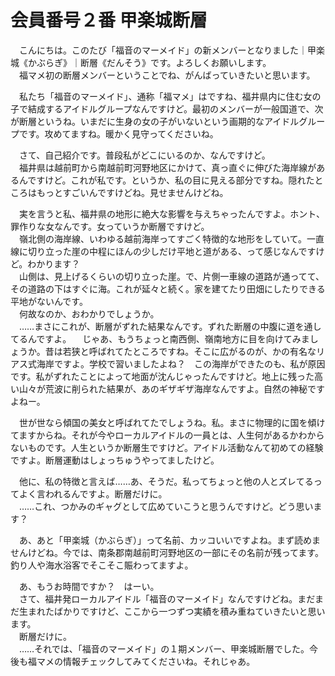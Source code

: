 # 会員番号２番 甲楽城断層

　こんにちは。このたび「福音のマーメイド」の新メンバーとなりました｜甲楽城《かぶらぎ》｜断層《だんそう》です。よろしくお願いします。  
　福マメ初の断層メンバーということでね、がんばっていきたいと思います。

　私たち「福音のマーメイド」、通称「福マメ」はですね、福井県内に住む女の子で結成するアイドルグループなんですけど。最初のメンバーが一般国道で、次が断層というね。いまだに生身の女の子がいないという画期的なアイドルグループです。攻めてますね。暖かく見守ってくださいね。

　さて、自己紹介です。普段私がどこにいるのか、なんですけど。  
　福井県は越前町から南越前町河野地区にかけて、真っ直ぐに伸びた海岸線があるんですけど。これが私です。というか、私の目に見える部分ですね。隠れたところはもっとすごいんですけどね。見せませんけどね。

　実を言うと私、福井県の地形に絶大な影響を与えちゃったんですよ。ホント、罪作りな女なんです。女っていうか断層ですけど。  
　嶺北側の海岸線、いわゆる越前海岸ってすごく特徴的な地形をしていて。一直線に切り立った崖の中程にほんの少しだけ平地と道がある、って感じなんですけど。わかります？  
　山側は、見上げるくらいの切り立った崖。で、片側一車線の道路が通ってて、その道路の下はすぐに海。これが延々と続く。家を建てたり田畑にしたりできる平地がないんです。  
　何故なのか、おわかりでしょうか。  
　……まさにこれが、断層がずれた結果なんです。ずれた断層の中腹に道を通してるんですよ。
　じゃあ、もうちょっと南西側、嶺南地方に目を向けてみましょうか。昔は若狭と呼ばれてたところですね。そこに広がるのが、かの有名なリアス式海岸ですよ。学校で習いましたよね？　この海岸ができたのも、私が原因です。私がずれたことによって地面が沈んじゃったんですけど。地上に残った高い山々が荒波に削られた結果が、あのギザギザ海岸なんですよ。自然の神秘ですよねー。

　世が世なら傾国の美女と呼ばれてたでしょうね。私。まさに物理的に国を傾けてますからね。それが今やローカルアイドルの一員とは、人生何があるかわからないものです。人生というか断層生ですけど。アイドル活動なんて初めての経験ですよ。断層運動はしょっちゅうやってましたけど。

　他に、私の特徴と言えば……あ、そうだ。私ってちょっと他の人とズレてるってよく言われるんですよ。断層だけに。  
　……これ、つかみのギャグとして広めていこうと思うんですけど。どう思います？

　あ、あと「甲楽城（かぶらぎ）」って名前、カッコいいですよね。まず読めませんけどね。今では、南条郡南越前町河野地区の一部にその名前が残ってます。釣り人や海水浴客でそこそこ賑わってますよ。

　あ、もうお時間ですか？　はーい。  
　さて、福井発ローカルアイドル「福音のマーメイド」なんですけどね。まだまだ生まれたばかりですけど、ここから一つずつ実績を積み重ねていきたいと思います。  
　断層だけに。  
　……それでは、「福音のマーメイド」の１期メンバー、甲楽城断層でした。今後も福マメの情報チェックしてみてくださいね。それじゃあ。
